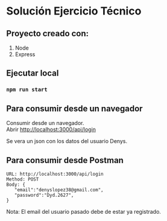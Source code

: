# Solución Ejercicio Técnico

## Proyecto creado con:

1. Node
1. Express

## Ejecutar local

### `npm run start`

## Para consumir desde un navegador

Consumir desde un navegador.\
Abrir [http://localhost:3000/api/login](http://localhost:3000/api/login) 

Se vera un json con los datos del usuario Denys.

## Para consumir desde Postman

~~~
URL: http://localhost:3000/api/login
Method: POST
Body: {
   "email":"denyslopez38@gmail.com",
   "password":"Dyd.2627",
}
~~~

Nota: El email del usuario pasado debe de estar ya registrado.

